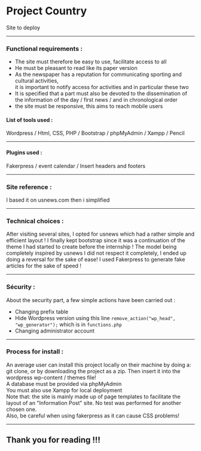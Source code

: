 # Project Country

Site to deploy

***
### Functional requirements :
- The site must therefore be easy to use, facilitate access to all<br>
- He must be pleasant to read like its paper version<br>
- As the newspaper has a reputation for communicating sporting and cultural activities, <br>
  it is important to notify access for activities and in particular these two<br>
- It is specified that a part must also be devoted to the dissemination of the information of the day / first news / and in chronological order<br>
- the site must be responsive, this aims to reach mobile users<br>


#### List of tools used : 
Wordpress / Html, CSS, PHP / Bootstrap / phpMyAdmin / Xampp / Pencil 

***
#### Plugins used : 
Fakerpress / event calendar / Insert headers and footers

***
### Site reference : 
I based it on usnews.com then i simplified<br>

***
### Technical choices : 
After visiting several sites, I opted for usnews which had a rather simple and efficient layout !
I finally kept bootstrap since it was a continuation of the theme I had started to create before the internship !
The model being completely inspired by usnews I did not respect it completely, I ended up doing a reversal for the sake of ease!
I used Fakerpress to generate fake articles for the sake of speed !

***
### Sécurity : 
About the security part, a few simple actions have been carried out :<br>
- Changing prefix table<br>
- Hide Wordpress version using this line `remove_action("wp_head", "wp_generator");` which is in `functions.php`<br>
- Changing administrator account

***
### Process for install : 
An average user can install this project locally on their machine by doing a: git clone, or by downloading the project as a zip. Then insert it into the wordpress wp-content / themes file!<br>
A database must be provided via phpMyAdmin<br>
You must also use Xampp for local deployment<br>
Note that: the site is mainly made up of page templates to facilitate the layout of an "Information Post" site. No test was performed for another chosen one.<br>
Also, be careful when using fakerpress as it can cause CSS problems!<br>

***
## Thank you for reading !!! 
